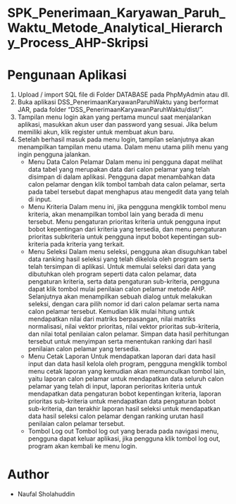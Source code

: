 # SPK_Penerimaan_Karyawan_Paruh_Waktu_Metode_Analytical_Hierarchy_Process_AHP-Skripsi

# Pengunaan Aplikasi
1. Upload / import SQL file di Folder DATABASE pada PhpMyAdmin atau dll.
2. Buka aplikasi DSS_PenerimaanKaryawanParuhWaktu yang berformat JAR, pada folder “DSS_PenerimaanKaryawanParuhWaktu/dist/”.
3. Tampilan menu login akan yang pertama muncul saat menjalankan aplikasi, masukkan akun user dan password yang sesuai. Jika belum memiliki akun, klik register untuk membuat akun baru.
4. Setelah berhasil masuk pada menu login, tampilan selanjutnya akan menampilkan tampilan menu utama. Dalam menu utama pilih menu yang ingin pengguna jalankan.
   - Menu Data Calon Pelamar
Dalam menu ini pengguna dapat melihat data tabel yang merupakan data dari calon pelamar yang telah disimpan di dalam aplikasi. Pengguna dapat menambahkan data calon pelamar dengan klik tombol tambah data calon pelamar, serta pada tabel tersebut dapat menghapus atau mengedit data yang telah di input.
   - Menu Kriteria
Dalam menu ini, jika pengguna mengklik tombol menu kriteria, akan menampilkan tombol lain yang berada di menu tersebut. Menu pengaturan prioritas kriteria untuk pengguna input bobot kepentingan dari kriteria yang tersedia, dan menu pengaturan prioritas subkriteria untuk pengguna input bobot kepentingan sub-kriteria pada kriteria yang terkait.
   - Menu Seleksi
Dalam menu seleksi, pengguna akan disuguhkan tabel data ranking hasil seleksi yang telah dikelola oleh program serta telah tersimpan di aplikasi. Untuk memulai seleksi dari data yang dibutuhkan oleh program seperti data calon pelamar, data pengaturan kriteria, serta data pengaturan sub-kriteria, pengguna dapat klik tombol mulai penilaian calon pelamar metode AHP. Selanjutnya akan menampilkan sebuah dialog untuk melakukan seleksi, dengan cara pilih nomor id dari calon pelamar serta nama calon pelamar tersebut. Kemudian klik mulai hitung untuk mendapatkan nilai dari matriks berpasangan, nilai matriks normalisasi, nilai vektor prioritas, nilai vektor prioritas sub-kriteria, dan nilai total penilaian calon pelamar. Simpan data hasil perhitungan tersebut untuk menyimpan serta menentukan ranking dari hasil penilaian calon pelamar yang tersedia.
    - Menu Cetak Laporan
Untuk mendapatkan laporan dari data hasil input dan data hasil kelola oleh program, pengguna mengklik tombol menu cetak laporan yang kemudian akan memunculkan tombol lain, yaitu laporan calon pelamar untuk mendapatkan data seluruh calon pelamar yang telah di input, laporan perioritas kriteria untuk mendapatkan data pengaturan bobot kepentingan kriteria, laporan prioritas sub-kriteria untuk mendapatkan data pengaturan bobot sub-kriteria, dan terakhir laporan hasil seleksi untuk mendapatkan data hasil seleksi calon pelamar dengan ranking urutan hasil penilaian calon pelamar tersebut.
    - Tombol Log out
Tombol log out yang berada pada navigasi menu, pengguna dapat keluar aplikasi, jika pengguna klik tombol log out, program akan kembali ke menu login.

# Author
- Naufal Sholahuddin
